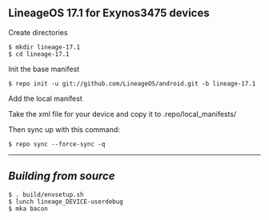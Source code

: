 LineageOS 17.1 for Exynos3475 devices
------------------------------------

Create directories

	$ mkdir lineage-17.1
	$ cd lineage-17.1

Init the base manifest

	$ repo init -u git://github.com/LineageOS/android.git -b lineage-17.1
  
Add the local manifest

  Take the xml file for your device and copy it to .repo/local_manifests/

Then sync up with this command:

	$ repo sync --force-sync -q

-------------
 
_Building from source_
---------------

	$ . build/envsetup.sh
	$ lunch lineage_DEVICE-userdebug
	$ mka bacon

